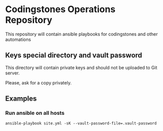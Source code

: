 # Codingstones Operations Repository

This repository will contain ansible playbooks for codingstones and other
automations

## Keys special directory and vault password

This directory will contain private keys and should not be uploaded to Git
server.

Please, ask for a copy privately.

## Examples


### Run ansible on all hosts

```
ansible-playbook site.yml -sK --vault-password-file=.vault-password
```

